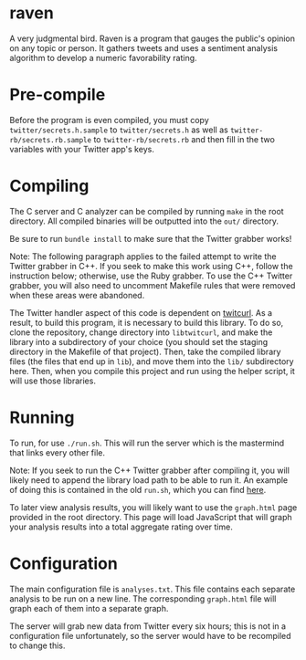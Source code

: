 # raven
A very judgmental bird.
Raven is a program that gauges the public's opinion on any topic or person. It gathers tweets and uses a sentiment analysis algorithm to develop a numeric favorability rating.

# Pre-compile

Before the program is even compiled, you must copy `twitter/secrets.h.sample` to `twitter/secrets.h` as well as `twitter-rb/secrets.rb.sample` to `twitter-rb/secrets.rb` and then fill in the two variables with your Twitter app's keys.

# Compiling

The C server and C analyzer can be compiled by running `make` in the root directory.
All compiled binaries will be outputted into the `out/` directory.

Be sure to run `bundle install` to make sure that the Twitter grabber works!

Note: The following paragraph applies to the failed attempt to write the Twitter grabber in C++.
If you seek to make this work using C++, follow the instruction below; otherwise, use the Ruby grabber.
To use the C++ Twitter grabber, you will also need to uncomment Makefile rules that were removed when these areas were abandoned.

The Twitter handler aspect of this code is dependent on [twitcurl](https://github.com/swatkat/twitcurl).
As a result, to build this program, it is necessary to build this library.
To do so, clone the repository, change directory into `libtwitcurl`, and make
the library into a subdirectory of your choice (you should set the staging
directory in the Makefile of that project).
Then, take the compiled library files (the files that end up in `lib`), and
move them into the `lib/` subdirectory here.
Then, when you compile this project and run using the helper script, it will use those
libraries.

# Running

To run, for use `./run.sh`.
This will run the server which is the mastermind that links every other file.

Note: If you seek to run the C++ Twitter grabber after compiling it, you will likely need to append the library load path to be able to run it.
An example of doing this is contained in the old `run.sh`, which you can find [here](https://raw.githubusercontent.com/Sammidysam/raven/738d057b33675ace3fafec37d8ffb740e3d0a5b2/run.sh).

To later view analysis results, you will likely want to use the `graph.html` page provided in the root directory.
This page will load JavaScript that will graph your analysis results into a total aggregate rating over time.

# Configuration

The main configuration file is `analyses.txt`.
This file contains each separate analysis to be run on a new line.
The corresponding `graph.html` file will graph each of them into a separate graph.

The server will grab new data from Twitter every six hours; this is not in a configuration file unfortunately, so the server would have to be recompiled to change this.
